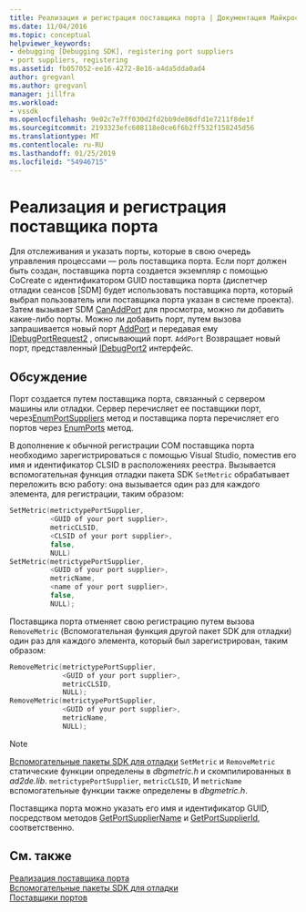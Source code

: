 ```yaml
---
title: Реализация и регистрация поставщика порта | Документация Майкрософт
ms.date: 11/04/2016
ms.topic: conceptual
helpviewer_keywords:
- debugging [Debugging SDK], registering port suppliers
- port suppliers, registering
ms.assetid: fb057052-ee16-4272-8e16-a4da5dda0ad4
author: gregvanl
ms.author: gregvanl
manager: jillfra
ms.workload:
- vssdk
ms.openlocfilehash: 9e02c7e7ff030d2fd2bb9de86dfd1e7211f8de1f
ms.sourcegitcommit: 2193323efc608118e0ce6f6b2ff532f158245d56
ms.translationtype: MT
ms.contentlocale: ru-RU
ms.lasthandoff: 01/25/2019
ms.locfileid: "54946715"
---
```

# <a name="implement-and-register-a-port-supplier"></a>Реализация и регистрация поставщика порта
Для отслеживания и указать порты, которые в свою очередь управления процессами — роль поставщика порта. Если порт должен быть создан, поставщика порта создается экземпляр с помощью CoCreate с идентификатором GUID поставщика порта (диспетчер отладки сеансов [SDM] будет использовать поставщика порта, который выбрал пользователь или поставщика порта указан в системе проекта). Затем вызывает SDM [CanAddPort](../../extensibility/debugger/reference/idebugportsupplier2-canaddport.md) для просмотра, можно ли добавить какие-либо порты. Можно ли добавить порт, путем вызова запрашивается новый порт [AddPort](../../extensibility/debugger/reference/idebugportsupplier2-addport.md) и передавая ему [IDebugPortRequest2](../../extensibility/debugger/reference/idebugportrequest2.md) , описывающий порт. `AddPort` Возвращает новый порт, представленный [IDebugPort2](../../extensibility/debugger/reference/idebugport2.md) интерфейс.  
  
## <a name="discussion"></a>Обсуждение  
 Порт создается путем поставщика порта, связанный с сервером машины или отладки. Сервер перечисляет ее поставщики порт, через[EnumPortSuppliers](../../extensibility/debugger/reference/idebugcoreserver2-enumportsuppliers.md) метод и поставщика порта перечисляет его портов через [EnumPorts](../../extensibility/debugger/reference/idebugportsupplier2-enumports.md) метод.  
  
 В дополнение к обычной регистрации COM поставщика порта необходимо зарегистрироваться с помощью Visual Studio, поместив его имя и идентификатор CLSID в расположениях реестра. Вызывается вспомогательная функция отладки пакета SDK `SetMetric` обрабатывает переложить всю работу: она вызывается один раз для каждого элемента, для регистрации, таким образом:  
  
```cpp  
SetMetric(metrictypePortSupplier,  
          <GUID of your port supplier>,  
          metricCLSID,  
          <CLSID of your port supplier>,  
          false,  
          NULL)  
SetMetric(metrictypePortSupplier,  
          <GUID of your port supplier>,  
          metricName,  
          <name of your port supplier>,  
          false,  
          NULL);  
```  
  
 Поставщика порта отменяет свою регистрацию путем вызова `RemoveMetric` (Вспомогательная функция другой пакет SDK для отладки) один раз для каждого элемента, который был зарегистрирован, таким образом:  
  
```cpp  
RemoveMetric(metrictypePortSupplier,  
             <GUID of your port supplier>,  
             metricCLSID,  
             NULL);  
RemoveMetric(metrictypePortSupplier,  
             <GUID of your port supplier>,  
             metricName,  
             NULL);  
```  
  
> [!NOTE]
>  [Вспомогательные пакеты SDK для отладки](../../extensibility/debugger/reference/sdk-helpers-for-debugging.md) `SetMetric` и `RemoveMetric` статические функции определены в *dbgmetric.h* и скомпилированных в *ad2de.lib*. `metrictypePortSupplier`, `metricCLSID`, И `metricName` вспомогательные функции также определены в *dbgmetric.h*.  
  
 Поставщика порта можно указать его имя и идентификатор GUID, посредством методов [GetPortSupplierName](../../extensibility/debugger/reference/idebugportsupplier2-getportsuppliername.md) и [GetPortSupplierId](../../extensibility/debugger/reference/idebugportsupplier2-getportsupplierid.md), соответственно.  
  
## <a name="see-also"></a>См. также  
 [Реализация поставщика порта](../../extensibility/debugger/implementing-a-port-supplier.md)   
 [Вспомогательные пакеты SDK для отладки](../../extensibility/debugger/reference/sdk-helpers-for-debugging.md)   
 [Поставщики портов](../../extensibility/debugger/port-suppliers.md)